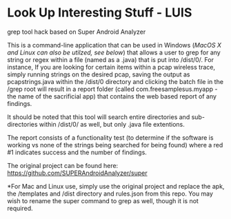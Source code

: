 # Look Up Interesting Stuff - LUIS
grep tool hack based on Super Android Analyzer

This is a command-line application that can be used in Windows (*MacOS X and Linux can also be utilzed, see below*) that allows a user to grep for any string or regex within a file (named as a .java) that is put into /dist/0/.
For instance, If you are looking for certain items within a pcap wireless trace, simply running strings on the desired pcap, saving the output as pcapstrings.java within the /dist/0 directory and clicking the batch file in the /grep root will result in a report folder (called com.freesamplesus.myapp - the name of the sacrificial app) that contains the web based report of any findings. 

It should be noted that this tool will search entire directories and sub-directories within /dist/0/ as well, but only .java file extentions.

The report consists of a functionality test (to determine if the software is working vs none of the strings being searched for being found) where a red #1 indicates success and the number of findings. 

The original project can be found here:
https://github.com/SUPERAndroidAnalyzer/super

*For Mac and Linux use, simply use the original project and replace the apk, the /templates and /dist directory and rules.json from this repo. You may wish to rename the super command to grep as well, though it is not required. 
